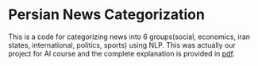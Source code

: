 # Persian News Categorization
This is a code for categorizing news into 6 groups(social, economics, iran states, international, politics, sports) using NLP.
This was actually our project for AI course and the complete explanation is provided in [pdf](./project.pdf).
